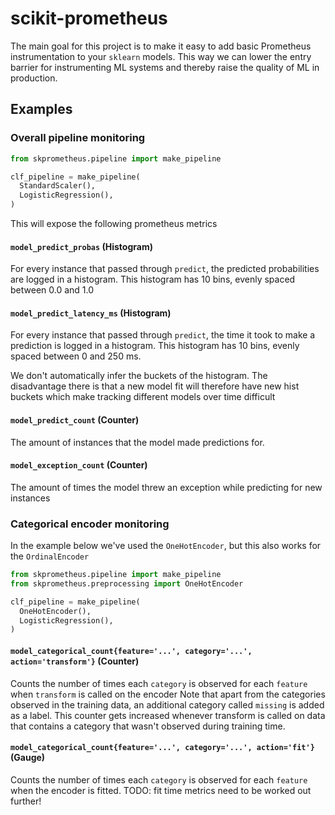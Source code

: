 # scikit-prometheus

The main goal for this project is to make it easy to add basic Prometheus instrumentation to your `sklearn` models. This way we can lower the entry barrier for instrumenting ML systems and thereby raise the quality of ML in production.



## Examples


### Overall pipeline monitoring
```python
from skprometheus.pipeline import make_pipeline

clf_pipeline = make_pipeline(
  StandardScaler(),
  LogisticRegression(),
)
```

This will expose the following prometheus metrics

#### `model_predict_probas` (Histogram) 
For every instance that passed through `predict`, the predicted probabilities are logged in a histogram. This histogram has 10 bins, evenly spaced between 0.0 and 1.0 

#### `model_predict_latency_ms` (Histogram)
For every instance that passed through `predict`, the time it took to make a prediction is logged in a histogram. This histogram has 10 bins, evenly spaced between 0 and 250 ms. 

We don't automatically infer the buckets of the histogram. The disadvantage there is that a new model fit will therefore have new hist buckets which make tracking different models over time difficult

#### `model_predict_count` (Counter)
The amount of instances that the model made predictions for.

#### `model_exception_count` (Counter)
The amount of times the model threw an exception while predicting for new instances

### Categorical encoder monitoring
In the example below we've used the `OneHotEncoder`, but this also works for the `OrdinalEncoder`

```python
from skprometheus.pipeline import make_pipeline
from skprometheus.preprocessing import OneHotEncoder

clf_pipeline = make_pipeline(
  OneHotEncoder(),
  LogisticRegression(),
)
```

#### `model_categorical_count{feature='...', category='...', action='transform'}` (Counter) 
Counts the number of times each `category` is observed for each `feature` when `transform` is called on the encoder
Note that apart from the categories observed in the training data, an additional category called `missing` is added as a label. This counter gets increased
whenever transform is called on data that contains a category that wasn't observed during training time.

#### `model_categorical_count{feature='...', category='...', action='fit'}` (Gauge) 
Counts the number of times each `category` is observed for each `feature` when the encoder is fitted. TODO: fit time metrics need to be worked out further!







